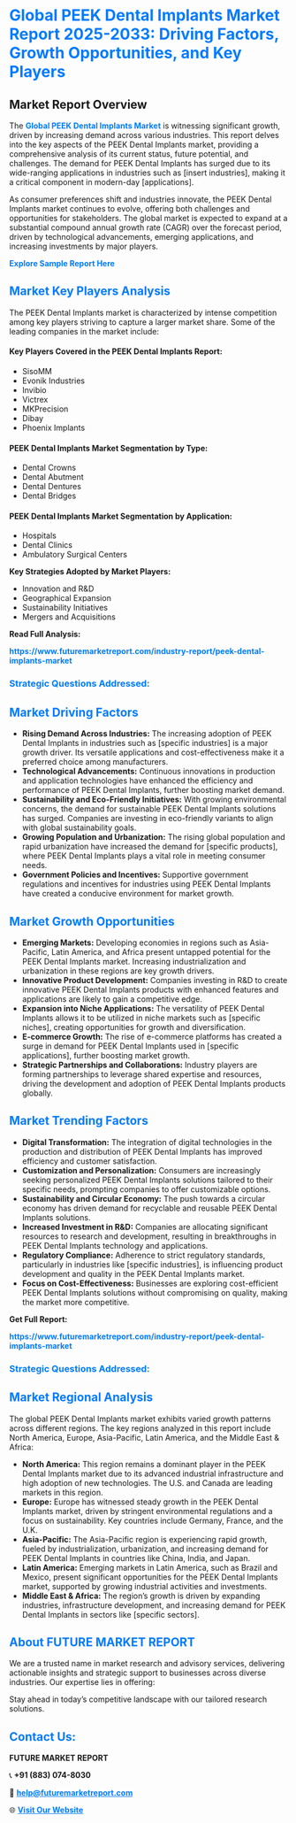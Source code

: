 <h1 style="color: #007BFF;">Global PEEK Dental Implants Market Report 2025-2033: Driving Factors, Growth Opportunities, and Key Players</h1>

<section id="overview">
<h2>Market Report Overview</h2>
<p>The <a href="https://www.futuremarketreport.com/industry-report/peek-dental-implants-market" style="color: #007BFF; text-decoration: none;"><strong>Global PEEK Dental Implants Market</strong></a> is witnessing significant growth, driven by increasing demand across various industries. This report delves into the key aspects of the PEEK Dental Implants market, providing a comprehensive analysis of its current status, future potential, and challenges. The demand for PEEK Dental Implants has surged due to its wide-ranging applications in industries such as [insert industries], making it a critical component in modern-day [applications].</p>
<p>As consumer preferences shift and industries innovate, the PEEK Dental Implants market continues to evolve, offering both challenges and opportunities for stakeholders. The global market is expected to expand at a substantial compound annual growth rate (CAGR) over the forecast period, driven by technological advancements, emerging applications, and increasing investments by major players.</p>
</section>

<section id="overview">
<p><a href="https://www.futuremarketreport.com/request-sample/reportId=77198" style="color: #007BFF; text-decoration: none;"><strong>Explore Sample Report Here</strong></a></p>
</section>

<section id="key-players">
<h2 style="color: #007BFF;">Market Key Players Analysis</h2>
<p>The PEEK Dental Implants market is characterized by intense competition among key players striving to capture a larger market share. Some of the leading companies in the market include:</p>
<h4>Key Players Covered in the PEEK Dental Implants Report:</h4>
<ul><li>SisoMM</li><li>Evonik Industries</li><li>Invibio</li><li>Victrex</li><li>MKPrecision</li><li>Dibay</li><li>Phoenix Implants</li></ul>
<h4>PEEK Dental Implants Market Segmentation by Type:</h4>
<ul><li>Dental Crowns</li><li>Dental Abutment</li><li>Dental Dentures</li><li>Dental Bridges</li></ul>

<h4>PEEK Dental Implants Market Segmentation by Application:</h4>
<ul><li>Hospitals</li><li>Dental Clinics</li><li>Ambulatory Surgical Centers</li></ul>
<p><strong>Key Strategies Adopted by Market Players:</strong></p>
<ul>
<li>Innovation and R&D</li>
<li>Geographical Expansion</li>
<li>Sustainability Initiatives</li>
<li>Mergers and Acquisitions</li>
</ul>
</section>

<section>
<p><strong>Read Full Analysis: </strong></p><a href="https://www.futuremarketreport.com/industry-report/peek-dental-implants-market" style="color: #007BFF; text-decoration: none;"><strong>https://www.futuremarketreport.com/industry-report/peek-dental-implants-market</strong></a>
<h3 style="color: #007BFF;">Strategic Questions Addressed:</h3>
</section>

<section id="driving-factors">
<h2 style="color: #007BFF;">Market Driving Factors</h2>
<ul>
<li><strong>Rising Demand Across Industries:</strong> The increasing adoption of PEEK Dental Implants in industries such as [specific industries] is a major growth driver. Its versatile applications and cost-effectiveness make it a preferred choice among manufacturers.</li>
<li><strong>Technological Advancements:</strong> Continuous innovations in production and application technologies have enhanced the efficiency and performance of PEEK Dental Implants, further boosting market demand.</li>
<li><strong>Sustainability and Eco-Friendly Initiatives:</strong> With growing environmental concerns, the demand for sustainable PEEK Dental Implants solutions has surged. Companies are investing in eco-friendly variants to align with global sustainability goals.</li>
<li><strong>Growing Population and Urbanization:</strong> The rising global population and rapid urbanization have increased the demand for [specific products], where PEEK Dental Implants plays a vital role in meeting consumer needs.</li>
<li><strong>Government Policies and Incentives:</strong> Supportive government regulations and incentives for industries using PEEK Dental Implants have created a conducive environment for market growth.</li>
</ul>
</section>

<section id="growth-opportunities">
<h2 style="color: #007BFF;">Market Growth Opportunities</h2>
<ul>
<li><strong>Emerging Markets:</strong> Developing economies in regions such as Asia-Pacific, Latin America, and Africa present untapped potential for the PEEK Dental Implants market. Increasing industrialization and urbanization in these regions are key growth drivers.</li>
<li><strong>Innovative Product Development:</strong> Companies investing in R&D to create innovative PEEK Dental Implants products with enhanced features and applications are likely to gain a competitive edge.</li>
<li><strong>Expansion into Niche Applications:</strong> The versatility of PEEK Dental Implants allows it to be utilized in niche markets such as [specific niches], creating opportunities for growth and diversification.</li>
<li><strong>E-commerce Growth:</strong> The rise of e-commerce platforms has created a surge in demand for PEEK Dental Implants used in [specific applications], further boosting market growth.</li>
<li><strong>Strategic Partnerships and Collaborations:</strong> Industry players are forming partnerships to leverage shared expertise and resources, driving the development and adoption of PEEK Dental Implants products globally.</li>
</ul>
</section>

<section id="trending-factors">
<h2 style="color: #007BFF;">Market Trending Factors</h2>
<ul>
<li><strong>Digital Transformation:</strong> The integration of digital technologies in the production and distribution of PEEK Dental Implants has improved efficiency and customer satisfaction.</li>
<li><strong>Customization and Personalization:</strong> Consumers are increasingly seeking personalized PEEK Dental Implants solutions tailored to their specific needs, prompting companies to offer customizable options.</li>
<li><strong>Sustainability and Circular Economy:</strong> The push towards a circular economy has driven demand for recyclable and reusable PEEK Dental Implants solutions.</li>
<li><strong>Increased Investment in R&D:</strong> Companies are allocating significant resources to research and development, resulting in breakthroughs in PEEK Dental Implants technology and applications.</li>
<li><strong>Regulatory Compliance:</strong> Adherence to strict regulatory standards, particularly in industries like [specific industries], is influencing product development and quality in the PEEK Dental Implants market.</li>
<li><strong>Focus on Cost-Effectiveness:</strong> Businesses are exploring cost-efficient PEEK Dental Implants solutions without compromising on quality, making the market more competitive.</li>
</ul>
</section>

<section>
<p><strong>Get Full Report: </strong></p><a href="https://www.futuremarketreport.com/industry-report/peek-dental-implants-market" style="color: #007BFF; text-decoration: none;"><strong>https://www.futuremarketreport.com/industry-report/peek-dental-implants-market</strong></a>
<h3 style="color: #007BFF;">Strategic Questions Addressed:</h3>
</section>


<section id="regional-analysis">
<h2 style="color: #007BFF;">Market Regional Analysis</h2>
<p>The global PEEK Dental Implants market exhibits varied growth patterns across different regions. The key regions analyzed in this report include North America, Europe, Asia-Pacific, Latin America, and the Middle East & Africa:</p>
<ul>
<li><strong>North America:</strong> This region remains a dominant player in the PEEK Dental Implants market due to its advanced industrial infrastructure and high adoption of new technologies. The U.S. and Canada are leading markets in this region.</li>
<li><strong>Europe:</strong> Europe has witnessed steady growth in the PEEK Dental Implants market, driven by stringent environmental regulations and a focus on sustainability. Key countries include Germany, France, and the U.K.</li>
<li><strong>Asia-Pacific:</strong> The Asia-Pacific region is experiencing rapid growth, fueled by industrialization, urbanization, and increasing demand for PEEK Dental Implants in countries like China, India, and Japan.</li>
<li><strong>Latin America:</strong> Emerging markets in Latin America, such as Brazil and Mexico, present significant opportunities for the PEEK Dental Implants market, supported by growing industrial activities and investments.</li>
<li><strong>Middle East & Africa:</strong> The region’s growth is driven by expanding industries, infrastructure development, and increasing demand for PEEK Dental Implants in sectors like [specific sectors].</li>
</ul>
</section>

<footer>
<h2 style="color: #007BFF;">About FUTURE MARKET REPORT</h2>
<p>We are a trusted name in market research and advisory services, delivering actionable insights and strategic support to businesses across diverse industries. Our expertise lies in offering:</p>

<p>Stay ahead in today’s competitive landscape with our tailored research solutions.</p>

<h2 style="color: #007BFF;">Contact Us:</h2>
<p><strong>FUTURE MARKET REPORT</strong></p>
<p>📞 <strong>+91 (883) 074-8030</strong></p>
<p>📧 <strong><a href="mailto:help@futuremarketreport.com" style="color: #007BFF;">help@futuremarketreport.com</a></strong></p>
<p>🌐 <strong><a href="https://www.futuremarketreport.com/" style="color: #007BFF;">Visit Our Website</a></strong></p>
</footer>